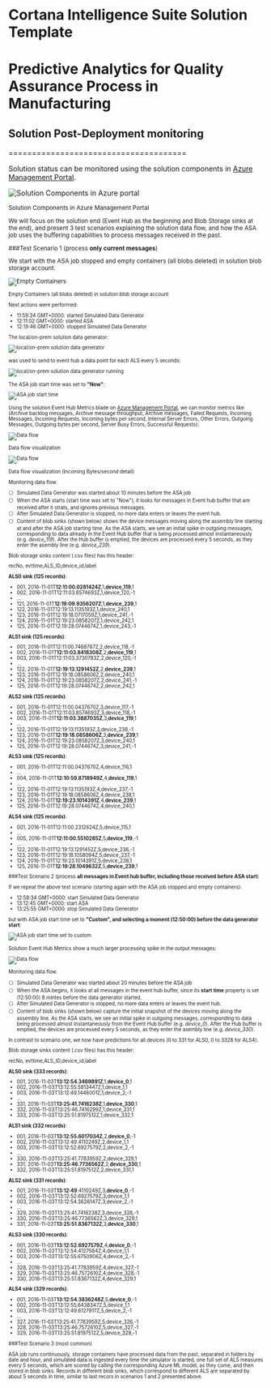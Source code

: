 # Cortana Intelligence Suite Solution Template
# Predictive Analytics for Quality Assurance Process in Manufacturing


## Solution Post-Deployment monitoring
======================================

Solution status can be monitored using the solution components in [Azure Management Portal](https://ms.portal.azure.com). 

![Solution Components in Azure portal](https://cloud.githubusercontent.com/assets/16708375/20677797/475ba1d2-b58c-11e6-92b3-525057beb649.png)

 <sub>
 Solution Components in Azure Management Portal
 </sup>


We will focus on the solution end (Event Hub as the beginning and Blob Storage sinks at the end), and present 3 test scenarios explaining the solution data flow, and how the ASA job uses the buffering capabilities to process messages received in the past.

###Test Scenario 1 (process **only current messages**)

We start with the ASA job stopped and empty containers (all blobs deleted) in solution blob storage account.

![Empty Containers](https://cloud.githubusercontent.com/assets/16708375/20677810/529789a8-b58c-11e6-9a4b-9f4ffd804927.png)

 <sub>
 Empty Containers (all blobs deleted) in solution blob storage account
 </sup>
 
 
Next actions were performed:
-   11:59:34 GMT+0000: started Simulated Data Generator
-   12:11:02 GMT+0000: started ASA
-   12:19:46 GMT+0000: stopped Simulated Data Generator

The local/on-prem solution data generator:

![local/on-prem solution data generator](https://cloud.githubusercontent.com/assets/16708375/19970423/d5464b2c-a1d3-11e6-96cc-c7e63a7d022d.png)


was used to send to event hub a data point for each ALS every 5 seconds:

![local/on-prem solution data generator running](https://cloud.githubusercontent.com/assets/16708375/19970574/469e1282-a1d4-11e6-9b12-ef5327c01335.png)


The ASA job start time was set to **"Now"**:

![ASA job start time](https://cloud.githubusercontent.com/assets/16708375/19970440/e0162b4e-a1d3-11e6-89d0-76dc1dc68e25.png)


Using the solution Event Hub Metrics blade on [Azure Management Portal](https://ms.portal.azure.com), we can monitor metrics like (Archive backlog messages, Archive message throughput, Archive messages, Failed Requests, Incoming Messages, Incoming Requests, Incoming bytes per second, Internal Server Errors, Other Errors, Outgoing Messages, Outgoing bytes per second, Server Busy Errors, Successful Requests):

![Data flow](https://cloud.githubusercontent.com/assets/16708375/19895489/e31c0f16-a048-11e6-830d-b579a1e1168d.png)

Data flow visualization


![Data flow](https://cloud.githubusercontent.com/assets/16708375/19895542/1160112e-a049-11e6-84e2-063a508969ae.png)

Data flow visualization (Incoming Bytes/second detail)

Monitoring data flow.
- [ ] Simulated Data Generator was started about 10 minutes before the ASA job 
- [ ] When the ASA starts (start time was set to "Now"), it looks for messages in Event hub buffer that are received after it strats, and ignores previous messages. 
- [ ] After Simulated Data Generator is stopped, no more data enters or leaves the event hub.
- [ ] Content of blob sinks (shown below) shows the device messages moving along the assembly line starting at and after the ASA job starting time. As the ASA starts, we see an initial spike in outgoing messages, corresponding to data already in the Event Hub buffer that is being processed almost instantaneously (e.g. *device_119*). After the Hub buffer is emptied, the devices are processed every 5 seconds, as they enter the asembly line (e.g. *device_239*).

Blob storage sinks content (.csv files) has this header:

   recNo, evttime,ALS_ID,device_id,label
  
  
  __ALS0 sink (125 records)__:
  * 001, 2016-11-01T**12:11:00.0281424Z**,1,**device_119**,1
  * 002, 2016-11-01T12:11:03.8574693Z,1,device_120,-1
  * ...
  * 121, 2016-11-01T**12:19:09.9356207Z**,1,**device_239**,1
  * 122, 2016-11-01T12:19:13.1135193Z,1,device_240,1
  * 123, 2016-11-01T12:19:18.0717059Z,1,device_241,-1
  * 124, 2016-11-01T12:19:23.0858207Z,1,device_242,1
  * 125, 2016-11-01T12:19:28.0744674Z,1,device_243,-1
  
  
  __ALS1 sink (125 records)__:
  * 001, 2016-11-01T12:11:00.7468767Z,2,device_118,-1
  * 002, 2016-11-01T**12:11:03.8418308Z**,2,**device_119**,1
  * 003, 2016-11-01T12:11:03.3730783Z,2,device_120,-1
  * ...
  * 122, 2016-11-01T**12:19:13.1291452Z**,2,**device_239**,1
  * 123, 2016-11-01T12:19:18.0858606Z,2,device_240,1
  * 124, 2016-11-01T12:19:23.0858207Z,2,device_241,-1
  * 125, 2016-11-01T12:19:28.0744674Z,2,device_242,1
  
  
  __ALS2 sink (125 records)__:
  * 001, 2016-11-01T12:11:00.0437670Z,3,device_117,-1
  * 002, 2016-11-01T12:11:03.8574693Z,3,device_118,-1
  * 003, 2016-11-01T**12:11:03.3887035Z**,3,**device_119**,1
  * ...
  * 122, 2016-11-01T12:19:13.1135193Z,3,device_238,-1
  * 123, 2016-11-01T**12:19:18.0858606Z**,3,**device_239**,1
  * 124, 2016-11-01T12:19:23.0858207Z,3,device_240,1
  * 125, 2016-11-01T12:19:28.0744674Z,3,device_241,-1
  
  
  __ALS3 sink (125 records)__:
  * 001, 2016-11-01T12:11:00.0437670Z,4,device_116,1
  * ...
  * 004, 2016-11-01T**12:10:59.8718949Z**,4,**device_119**,1
  * ...
  * 122, 2016-11-01T12:19:13.1135193Z,4,device_237,-1
  * 123, 2016-11-01T12:19:18.0858606Z,4,device_238,1
  * 124, 2016-11-01T**12:19:23.1014391Z**,4,**device_239**,1
  * 125, 2016-11-01T12:19:28.0744674Z,4,device_240,1
  
  
  __ALS4 sink (125 records)__:
  * 001, 2016-11-01T12:11:00.2312624Z,5,device_115,1
  * ...
  * 005, 2016-11-01T**12:11:00.5510285Z**,5,**device_119**,-1
  * ...
  * 122, 2016-11-01T12:19:13.1291452Z,5,device_236,-1
  * 123, 2016-11-01T12:19:18.1058094Z,5,device_237,-1
  * 124, 2016-11-01T12:19:23.1014391Z,5,device_238,1
  * 125, 2016-11-01T**12:19:28.1049632Z**,5,**device_239**,1
  
###Test Scenario 2 (process **all messages in Event hub buffer, including those received before ASA start**)  

If we repeat the above test scenario (starting again with the ASA job stopped and empty containers):
-   12:58:34 GMT+0000: start Simulated Data Generator
-   13:12:45 GMT+0000: start ASA
-   13:25:55 GMT+0000: stop Simulated Data Generator

but with ASA job start time set to **"Custom", and selecting a moment (12:50:00) before the data generator start**:

![ASA job start time set to custom](https://cloud.githubusercontent.com/assets/16708375/19971709/bbf8f4ea-a1d7-11e6-99d2-5e5f855e840c.png)

Solution Event Hub Metrics show a much larger processing spike in the output messages:

![Data flow](https://cloud.githubusercontent.com/assets/16708375/19974173/79172086-a1df-11e6-927c-a8fe701e82a4.png)

Monitoring data flow.
- [ ] Simulated Data Generator was started about 20 minutes before the ASA job 
- [ ] When the ASA begins, it looks at all messages in the event hub buffer, since its **start time** property is set (12:50:00) 8 mintes before the data generator started. 
- [ ] After Simulated Data Generator is stopped, no more data enters or leaves the event hub.
- [ ] Content of blob sinks (shown below) capture the initial snapshot of the devices moving along the assembly line. As the ASA starts, we see an initial spike in outgoing messages, corresponding to data being processed almost instantaneously from the Event Hub buffer (e.g. *device_0*). After the Hub buffer is emptied, the devices are processed every 5 seconds, as they enter the asembly line (e.g. *device_330*). 

In contrast to scenario one, we now have predictions for all devices (0 to 331 for ALS0, 0 to 3328 for ALS4). 

Blob storage sinks content (.csv files) has this header:

   recNo, evttime,ALS_ID,device_id,label
  
  
  __ALS0 sink (333 records)__:
  * 001, 2016-11-03T**13:12:54.3469891Z**,1,**device_0**,1
  * 002, 2016-11-03T13:12:55.5813447Z,1,device_1,1
  * 003, 2016-11-03T13:12:49.1446001Z,1,device_2,-1
  * ... 
  * 331, 2016-11-03T**13:25:41.7416238Z**,1,**device_330**,1
  * 332, 2016-11-03T13:25:46.7416299Z,1,device_331,1  
  * 333, 2016-11-03T13:25:51.8197512Z,1,device_332,1
  
  
  
  __ALS1 sink (332 records)__:
  * 001, 2016-11-03T**13:12:55.6017034Z**,2,**device_0**,-1
  * 002, 2016-11-03T13:12:49.4110249Z,2,device_1,1
  * 003, 2016-11-03T13:12:52.6927579Z,2,device_2,-1
  * ... 
  * 330, 2016-11-03T13:25:41.7783959Z,2,device_329,1
  * 331, 2016-11-03T**13:25:46.7736562Z**,2,**device_330**,1
  * 332, 2016-11-03T13:25:51.8197512Z,2,device_331,1
  
  
  
  __ALS2 sink (331 records)__:
  * 001, 2016-11-03T**13:12:49**.4110249Z,3,**device_0**,-1
  * 002, 2016-11-03T13:12:52.6927579Z,3,device_1,1
  * 003, 2016-11-03T13:12:54.3626147Z,3,device_2,-1
  * ... 
  * 329, 2016-11-03T13:25:41.7416238Z,3,device_328,-1
  * 330, 2016-11-03T13:25:46.7736562Z,3,device_329,1
  * 331, 2016-11-03T**13:25:51.8367132Z**,3,**device_330**,1
  
  
  
  __ALS3 sink (330 records)__:
  * 001, 2016-11-03T**13:12:52.6927579Z**,4,**device_0**,-1
  * 002, 2016-11-03T13:12:54.4127584Z,4,device_1,1
  * 003, 2016-11-03T13:12:55.6750906Z,4,device_2,-1
  * ... 
  * 328, 2016-11-03T13:25:41.7783959Z,4,device_327,-1
  * 329, 2016-11-03T13:25:46.7572610Z,4,device_328,-1
  * 330, 2016-11-03T13:25:51.8367132Z,4,device_329,1
  
  
  
  
  __ALS4 sink (329 records)__:
  * 001, 2016-11-03T**13:12:54.3836248Z**,5,**device_0**,-1
  * 002, 2016-11-03T13:12:55.6438347Z,5,device_1,1
  * 003, 2016-11-03T13:12:49.6127917Z,5,device_2,-1
  * ... 
  * 327, 2016-11-03T13:25:41.7783959Z,5,device_326,-1
  * 328, 2016-11-03T13:25:46.7572610Z,5,device_327,-1
  * 329, 2016-11-03T13:25:51.8197512Z,5,device_328,-1
  
  

###Test Scenario 3 (most common)

ASA job runs continuously, storage containers have processed data from the past, separated in folders by date and hour, and simulated data is ingested  every time the simulator is started, one full set of ALS measures every 5 seconds, which are scored by calling the corresponding Azure ML model, as they come, and then stored in blob sinks. Records in different blob sinks, which correspond to different ALS are separated by about 5 seconds in time, similar to last recors in scenarios 1 and 2 presented above. 
  
   
  
